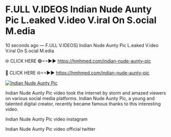 # F.ULL V.IDEOS Indian Nude Aunty Pic L.eaked V.ideo V.iral On S.ocial M.edia

10 seconds ago — F.ULL V.IDEOS] Indian Nude Aunty Pic L.eaked V.ideo V.iral On S.ocial M.edia

🌐 CLICK HERE 🟢==►► https://hmhmed.com/indian-nude-aunty-pic

🔴 CLICK HERE 🌐==►► https://hmhmed.com/indian-nude-aunty-pic

[![Indian Nude Aunty Pic](https://i.imgur.com/dJHk4Zq.gif)](https://hmhmed.com/indian-nude-aunty-pic)

Indian Nude Aunty Pic video took the internet by storm and amazed viewers on various social media platforms. Indian Nude Aunty Pic, a young and talented digital creator, recently became famous thanks to this interesting video.

Indian Nude Aunty Pic video instagram

Indian Nude Aunty Pic video official twitter